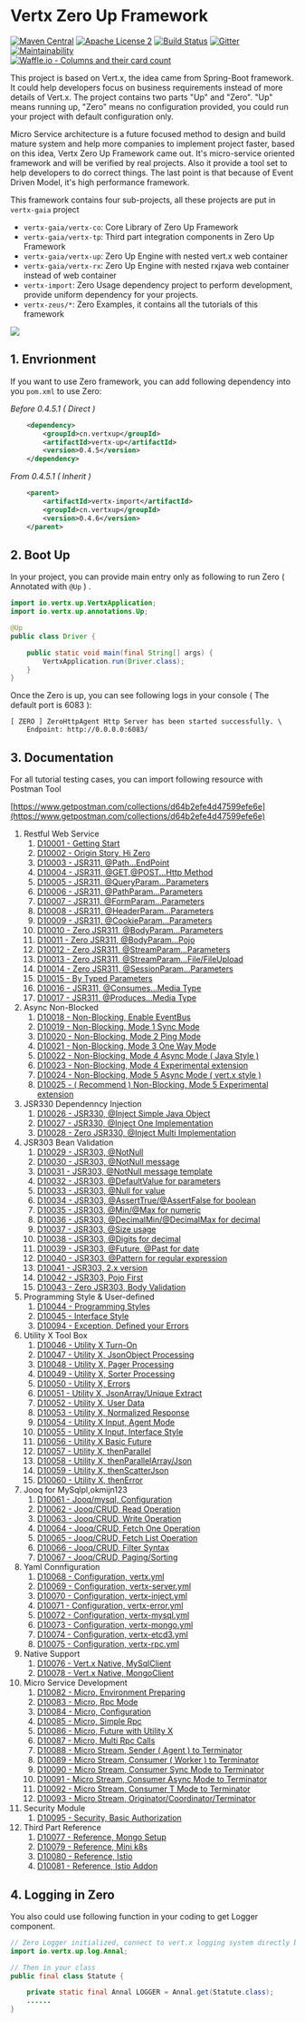# Vertx Zero Up Framework

[![Maven Central](https://maven-badges.herokuapp.com/maven-central/cn.vertxup/vertx-zero/badge.svg?style=plastic)](https://maven-badges.herokuapp.com/maven-central/cn.vertxup/vertx-zero/)  [![Apache License 2](https://img.shields.io/badge/license-ASF2-blue.svg)](https://www.apache.org/licenses/LICENSE-2.0.txt)  [![Build Status](https://travis-ci.org/silentbalanceyh/vertx-zero.svg?branch=master)](https://travis-ci.org/silentbalanceyh/vertx-zero)  [![Gitter](https://badges.gitter.im/JoinChat.svg)](https://gitter.im/vertx-up/Lobby)  [![Maintainability](https://api.codeclimate.com/v1/badges/d2d08e521276a496a94e/maintainability)](https://codeclimate.com/github/silentbalanceyh/vertx-zero/maintainability)  
[![Waffle.io - Columns and their card count](https://badge.waffle.io/silentbalanceyh/vertx-zero.svg?columns=all)](https://waffle.io/silentbalanceyh/vertx-zero)

This project is based on Vert.x, the idea came from Spring-Boot framework. It could help developers focus on business requirements instead of more details of Vert.x. The project contains two parts "Up" and "Zero". "Up" means running up, "Zero" means no configuration provided, you could run your project with default configuration only.

Micro Service architecture is a future focused method to design and build mature system and help more companies to implement project faster, based on this idea, Vertx Zero Up Framework came out. It's micro-service oriented framework and will be verified by real projects. Also it provide a tool set to help developers to do correct things. The last point is that because of Event Driven Model, it's high performance framework.

This framework contains four sub-projects, all these projects are put in `vertx-gaia` project

* `vertx-gaia/vertx-co`: Core Library of Zero Up Framework
* `vertx-gaia/vertx-tp`: Third part integration components in Zero Up Framework
* `vertx-gaia/vertx-up`: Zero Up Engine with nested vert.x web container
* `vertx-gaia/vertx-rx`: Zero Up Engine with nested rxjava web container instead of web container
* `vertx-import`: Zero Usage dependency project to perform development, provide uniform dependency for your projects.
* `vertx-zeus/*`: Zero Examples, it contains all the tutorials of this framework

![](doc/image/zero-up.png)

## 1. Envrionment

If you want to use Zero framework, you can add following dependency into you `pom.xml` to use Zero:

_Before 0.4.5.1 \( Direct \)_

```xml
    <dependency>
        <groupId>cn.vertxup</groupId>
        <artifactId>vertx-up</artifactId>
        <version>0.4.5</version>
    </dependency>
```

_From 0.4.5.1 \( Inherit \)_

```xml
    <parent>
        <artifactId>vertx-import</artifactId>
        <groupId>cn.vertxup</groupId>
        <version>0.4.6</version>
    </parent>
```

## 2. Boot Up

In your project, you can provide main entry only as following to run Zero \( Annotated with `@Up` \) .

```java
import io.vertx.up.VertxApplication;
import io.vertx.up.annotations.Up;

@Up
public class Driver {

    public static void main(final String[] args) {
        VertxApplication.run(Driver.class);
    }
}
```

Once the Zero is up, you can see following logs in your console \( The default port is 6083 \):

```
[ ZERO ] ZeroHttpAgent Http Server has been started successfully. \
    Endpoint: http://0.0.0.0:6083/
```

## 3. Documentation

For all tutorial testing cases, you can import following resource with Postman Tool

[https://www.getpostman.com/collections/d64b2efe4d47599efe6e](https://www.getpostman.com/collections/d64b2efe4d47599efe6e)

1. Restful Web Service
   1. [D10001 - Getting Start](doc/vertx-zero-tutorial/0-start-up.md)
   2. [D10002 - Origin Story, Hi Zero](doc/vertx-zero-tutorial/d10002-origin-story-hi-zero.md)
   3. [D10003 - JSR311, @Path...EndPoint](doc/vertx-zero-tutorial/d10003-jsr311-path-usage.md)
   4. [D10004 - JSR311, @GET,@POST...Http Method](doc/vertx-zero-tutorial/d10004-httpmethod-usage.md)
   5. [D10005 - JSR311, @QueryParam...Parameters](doc/vertx-zero-tutorial/d10005-queryparam-usage.md)
   6. [D10006 - JSR311, @PathParam...Parameters](doc/vertx-zero-tutorial/d10006-jsr311-pathparamparameters.md)
   7. [D10007 - JSR311, @FormParam...Parameters](doc/vertx-zero-tutorial/d10007-jsr311-formparamparameters.md)
   8. [D10008 - JSR311, @HeaderParam...Parameters](doc/vertx-zero-tutorial/d10008-jsr311-headerparamparameters.md)
   9. [D10009 - JSR311, @CookieParam...Parameters](doc/vertx-zero-tutorial/d10009-jsr311-cookieparamparameters.md)
   10. [D10010 - Zero JSR311, @BodyParam...Parameters](doc/vertx-zero-tutorial/d10010-zero-jsr311-bodyparamparameters.md)
   11. [D10011 - Zero JSR311, @BodyParam...Pojo](doc/vertx-zero-tutorial/d10011-zero-jsr311-bodyparampojo.md)
   12. [D10012 - Zero JSR311, @StreamParam...Parameters](doc/vertx-zero-tutorial/d10012-zero-jsr311-streamparamparameters.md)
   13. [D10013 - Zero JSR311, @StreamParam...File/FileUpload](doc/vertx-zero-tutorial/d10013-zero-jsr311-streamparamfilefileupload.md)
   14. [D10014 - Zero JSR311, @SessionParam...Parameters](doc/vertx-zero-tutorial/d10014-zero-jsr311-sessionparamparameters.md)
   15. [D10015 - By Typed Parameters](doc/vertx-zero-tutorial/d10015-by-typed-parameters.md)
   16. [D10016 - JSR311, @Consumes...Media Type](doc/vertx-zero-tutorial/d10016-jsr311-consumesmedia-type.md)
   17. [D10017 - JSR311, @Produces...Media Type](doc/vertx-zero-tutorial/d10017-jsr311-producesmedia-type.md)
2. Async Non-Blocked
   1. [D10018 - Non-Blocking, Enable EventBus](doc/vertx-zero-tutorial/d10018-async-enable-eventbus.md)
   2. [D10019 - Non-Blocking, Mode 1 Sync Mode](doc/vertx-zero-tutorial/d10019-non-blocking-mode-1-sync-mode.md)
   3. [D10020 - Non-Blocking, Mode 2 Ping Mode](doc/vertx-zero-tutorial/d10020-non-blocking-mode-2-block-mode.md)
   4. [D10021 - Non-Blocking, Mode 3 One Way Mode](doc/vertx-zero-tutorial/d10021-non-blocking-mode-3-one-way-mode.md)
   5. [D10022 - Non-Blocking, Mode 4 Async Mode \( Java Style \)](doc/vertx-zero-tutorial/d10022-recommend-non-blocking-mode-4-async-mode.md)
   6. [D10023 - Non-Blocking, Mode 4 Experimental extension](doc/vertx-zero-tutorial/d10023-non-blocking-mode-4-experimental-extension.md)
   7. [D10024 - Non-Blocking, Mode 5 Async Mode \( vert.x style \)](doc/vertx-zero-tutorial/d10024-non-blocking-mode-5-async-mode-vertx-style.md)
   8. [D10025 - \( Recommend \) Non-Blocking, Mode 5 Experimental extension](doc/vertx-zero-tutorial/d10025-non-blocking-mode-5-experimental-extension.md)
3. JSR330 Dependenncy Injection
   1. [D10026 - JSR330, @Inject Simple Java Object](doc/vertx-zero-tutorial/d10026-jsr330-inject-simple-java-object.md)
   2. [D10027 - JSR330, @Inject One Implementation](doc/vertx-zero-tutorial/d10027-jsr330-inject-one-implementation.md)
   3. [D10028 - Zero JSR330, @Inject Multi Implementation](doc/vertx-zero-tutorial/d10028-zero-jsr330-inject-multi-implementation.md)
4. JSR303 Bean Validation
   1. [D10029 - JSR303, @NotNull](doc/vertx-zero-tutorial/d10029-jsr303-notnull.md)
   2. [D10030 - JSR303, @NotNull message](doc/vertx-zero-tutorial/d10030-jsr303-notnull-message.md)
   3. [D10031 - JSR303, @NotNull message template](doc/vertx-zero-tutorial/d10031-jsr303-notnull-message-template.md)
   4. [D10032 - JSR303, @DefaultValue for parameters](doc/vertx-zero-tutorial/d10032-jsr303-defaultvalue-for-parameters.md)
   5. [D10033 - JSR303, @Null for value](doc/vertx-zero-tutorial/d10033-jsr303-null-for-value.md)
   6. [D10034 - JSR303, @AssertTrue/@AssertFalse for boolean](doc/vertx-zero-tutorial/d10034-asserttrueassertfalse-for-boolean.md)
   7. [D10035 - JSR303, @Min/@Max for numeric](doc/vertx-zero-tutorial/d10035-jsr303-minmax-for-numeric.md)
   8. [D10036 - JSR303, @DecimalMin/@DecimalMax for decimal](doc/vertx-zero-tutorial/d10036-jsr303-decimalmindecimalmax-for-decimal.md)
   9. [D10037 - JSR303, @Size usage](doc/vertx-zero-tutorial/d10037-jsr303-size-usage.md)
   10. [D10038 - JSR303, @Digits for decimal](doc/vertx-zero-tutorial/d10038-jsr303-digits-for-decimal.md)
   11. [D10039 - JSR303, @Future, @Past for date](doc/vertx-zero-tutorial/d10039-jsr303-future-past-for-date.md)
   12. [D10040 - JSR303, @Pattern for regular expression](doc/vertx-zero-tutorial/d10040-jsr303-pattern-for-regular-expression.md)
   13. [D10041 - JSR303, 2.x version](doc/vertx-zero-tutorial/d10041-jsr303-in-future-usage.md)
   14. [D10042 - JSR303, Pojo First](doc/vertx-zero-tutorial/d10043-jsr303-pojo-first.md)
   15. [D10043 - Zero JSR303, Body Validation](doc/vertx-zero-tutorial/d10043-zero-jsr303-body-validation.md)
5. Programming Style & User-defined
   1. [D10044 - Programming Styles](doc/vertx-zero-tutorial/d10044-programming-styles.md)
   2. [D10045 - Interface Style](doc/vertx-zero-tutorial/d10044-recommend-interface-mode-only.md)
   3. [D10094 - Exception, Defined your Errors](doc/vertx-zero-tutorial/d10094-exception-defined-your-errors.md)
6. Utility X Tool Box
   1. [D10046 - Utility X Turn-On](doc/vertx-zero-tutorial/d10046-utilityx-turn-on.md)
   2. [D10047 - Utility X, JsonObject Processing](doc/vertx-zero-tutorial/d10047-utility-x-json-processinng.md)
   3. [D10048 - Utility X, Pager Processing](doc/vertx-zero-tutorial/d10048-utility-x-pager-processing.md)
   4. [D10049 - Utility X, Sorter Processing](doc/vertx-zero-tutorial/d10049-utility-x-sorter-processing.md)
   5. [D10050 - Utility X, Errors](doc/vertx-zero-tutorial/d10050-utility-x-errors.md)
   6. [D10051 - Utility X, JsonArray/Unique Extract](doc/vertx-zero-tutorial/d10051-utility-x-jsonarrayunique-extract.md)
   7. [D10052 - Utility X, User Data](doc/vertx-zero-tutorial/d10052-utility-x-user-data.md)
   8. [D10053 - Utility X, Normalized Response](doc/vertx-zero-tutorial/d10053-utility-x-normalized-response.md)
   9. [D10054 - Utility X Input, Agent Mode](doc/vertx-zero-tutorial/d10054-utility-x-input-agent-mode.md)
   10. [D10055 - Utility X Input, Interface Style](doc/vertx-zero-tutorial/d10055-utility-x-interface-style.md)
   11. [D10056 - Utility X Basic Future](doc/vertx-zero-tutorial/d10056-utility-x-rest.md)
   12. [D10057 - Utility X, thenParallel](doc/vertx-zero-tutorial/d10057-utility-x-advanced-futures.md)
   13. [D10058 - Utility X, thenParallelArray/Json](doc/vertx-zero-tutorial/d10058-utility-x-thenparallelarrayjson.md)
   14. [D10059 - Utility X, thenScatterJson](doc/vertx-zero-tutorial/d10059-utility-x-thenscatterjson.md)
   15. [D10060 - Utility X, thenError](doc/vertx-zero-tutorial/d10060-utility-x-thenerror.md)
7. Jooq for MySqlpl,okmijn123
   1. [D10061 - Jooq/mysql, Configuration](doc/vertx-zero-tutorial/d10061-jooqmysql-configuration.md)
   2. [D10062 - Jooq/CRUD, Read Operation](doc/vertx-zero-tutorial/d10062-jooq-get.md)
   3. [D10063 - Jooq/CRUD, Write Operation](doc/vertx-zero-tutorial/d10063-jooqcreate-operations.md)
   4. [D10064 - Jooq/CRUD, Fetch One Operation](doc/vertx-zero-tutorial/d10064-jooqcrud-fetch-one-operation.md)
   5. [D10065 - Jooq/CRUD, Fetch List Operation](doc/vertx-zero-tutorial/d10065-jooqcrud-fetch-list-operation.md)
   6. [D10066 - Jooq/CRUD, Filter Syntax](doc/vertx-zero-tutorial/d10066-jooqcrud-filter-syntax.md)
   7. [D10067 - Jooq/CRUD, Paging/Sorting](doc/vertx-zero-tutorial/d10067-jooqcrud-advanced-search-operation.md)
8. Yaml Connfiguration
   1. [D10068 - Configuration, vertx.yml](doc/vertx-zero-tutorial/d10068-fragment-yaml-configuration.md)
   2. [D10069 - Configuration, vertx-server.yml](doc/vertx-zero-tutorial/d10069-configuration-vertx-serveryml.md)
   3. [D10070 - Configuration, vertx-inject.yml](doc/vertx-zero-tutorial/d10070-configuration-vertx-injectyml.md)
   4. [D10071 - Configuration, vertx-error.yml](doc/vertx-zero-tutorial/d10071-configuration-vertx-erroryml.md)
   5. [D10072 - Configuration, vertx-mysql.yml](doc/vertx-zero-tutorial/d10072-configuration-vertx-mysqlyml.md)
   6. [D10073 - Configuration, vertx-mongo.yml](doc/vertx-zero-tutorial/d10073-configuration-vertx-mongoyml.md)
   7. [D10074 - Configuration, vertx-etcd3.yml](doc/vertx-zero-tutorial/d10074-configuration-vertx-etcd3yml.md)
   8. [D10075 - Configuration, vertx-rpc.yml](doc/vertx-zero-tutorial/d10075-configuration-vertx-rpcyml.md)
9. Native Support
   1. [D10076 - Vert.x Native, MySqlClient](doc/vertx-zero-tutorial/d10076-vertx-native-mysqlclient.md)
   2. [D10078 - Vert.x Native, MongoClient](doc/vertx-zero-tutorial/d10077-vertx-native-mongoclient.md)
10. Micro Service Development
    1. [D10082 - Micro, Environment Preparing](doc/vertx-zero-tutorial/d10082-micro-environment-preparing.md)
    2. [D10083 - Micro, Rpc Mode](doc/vertx-zero-tutorial/d10083-micro-rpc-mode.md)
    3. [D10084 - Micro, Configuration](doc/vertx-zero-tutorial/d10084-micro-yaml-configuration.md)
    4. [D10085 - Micro, Simple Rpc](doc/vertx-zero-tutorial/d10085-micro-simple-rpc.md)
    5. [D10086 - Micro, Future with Utility X](doc/vertx-zero-tutorial/d10085-micro-future-with-utility-x.md)
    6. [D10087 - Micro, Multi Rpc Calls](doc/vertx-zero-tutorial/d10087-micro-multi-rpc-calls.md)
    7. [D10088 - Micro Stream,  Sender \( Agent \) to Terminator](doc/vertx-zero-tutorial/d10088-micro-stream-sender-agent-to-terminator.md)
    8. [D10089 - Micro Stream, Consumer \( Worker \) to Terminator](doc/vertx-zero-tutorial/d10089-micro-consumer-worker-to-terminator.md)
    9. [D10090 - Micro Stream, Consumer Sync Mode to Terminator](doc/vertx-zero-tutorial/d10090-micro-stream-consumer-sync.md)
    10. [D10091 - Micro Stream, Consumer Async Mode to Terminator](doc/vertx-zero-tutorial/d10091-micro-stream-consumer-async-to-terminator.md)
    11. [D10092 - Micro Stream, Consumer T Mode to Terminator](doc/vertx-zero-tutorial/d10092-micro-stream-consumer-t-mode-to-terminator.md)
    12. [D10093 - Micro Stream, Originator/Coordinator/Terminator](doc/vertx-zero-tutorial/d10093-micro-stream-originatorcoordinatorterminator.md)
11. Security Module
    1. [D10095 - Security, Basic Authorization](doc/vertx-zero-tutorial/d10095-security-basic-authorization.md)
12. Third Part Reference
    1. [D10077 - Reference, Mongo Setup](doc/vertx-zero-tutorial/d10077-third-part-mongo-setup.md)
    2. [D10079 - Reference, Mini k8s](doc/vertx-zero-tutorial/d10079-reference-mini-k8s.md)
    3. [D10080 - Reference, Istio](doc/vertx-zero-tutorial/d10080-reference-istio.md)
    4. [D10081 - Reference, Istio Addon](doc/vertx-zero-tutorial/d10081-reference-istio-addon.md)

## 4. Logging in Zero

You also could use following function in your coding to get Logger component.

```java
// Zero Logger initialized, connect to vert.x logging system directly but uniform managed by zero.
import io.vertx.up.log.Annal;

// Then in your class
public final class Statute {

    private static final Annal LOGGER = Annal.get(Statute.class);
    ......
}
```



